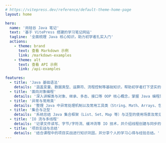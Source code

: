 ```yaml
---
# https://vitepress.dev/reference/default-theme-home-page
layout: home

hero:
  name: '尚硅谷 Java 笔记'
  text: '基于 VitePress 搭建的学习笔记网站'
  tagline: '全面梳理 Java 核心知识，助力初学者扎实入门'
  actions:
    - theme: brand
      text: 查看 Markdown 示例
      link: /markdown-examples
    - theme: alt
      text: 查看 API 示例
      link: /api-examples

features:
  - title: 'Java 基础语法'
    details: '涵盖变量、数据类型、运算符、流程控制等基础知识，帮助初学者打下坚实的编程基础。'
  - title: '面向对象编程'
    details: '深入讲解类与对象、继承、多态、接口等 OOP 核心概念，掌握 Java 编程思想。'
  - title: '异常与常用类'
    details: '整理 Java 中异常处理机制以及常用工具类（String、Math、Arrays、包装类等）的使用技巧。'
  - title: '集合与泛型'
    details: '系统总结 Java 集合框架（List、Set、Map 等）与泛型的使用场景及常见问题。'
  - title: 'IO 流与多线程'
    details: '记录文件读写、字节/字符流、缓冲流等 IO 技术，并介绍线程创建与同步的基本方法。'
  - title: '项目实战与总结'
    details: '结合课程中的项目实战进行知识巩固，并分享个人的学习心得与经验总结。'
---
```


